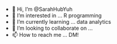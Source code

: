 - 👋 Hi, I’m @SarahHubYuh
- 👀 I’m interested in ... R programming
- 🌱 I’m currently learning ... data analytics
- 💞️ I’m looking to collaborate on ... 
- 📫 How to reach me ... DM! 

<!---
SarahHubYuh/SarahHubYuh is a ✨ special ✨ repository because its `README.md` (this file) appears on your GitHub profile.
You can click the Preview link to take a look at your changes.
--->
